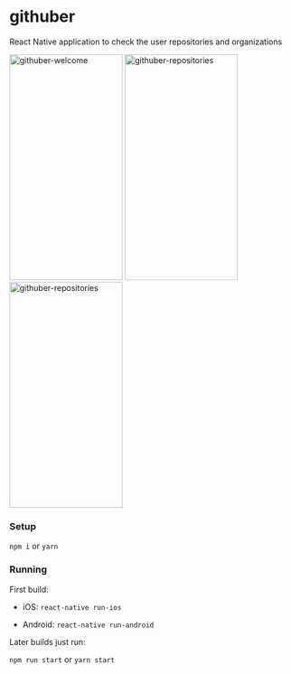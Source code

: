 # githuber

React Native application to check the user repositories and organizations
 
<img src="https://i.imgur.com/Xh1GEgs.png" alt="githuber-welcome" width="200" height="400" /> <img src="https://i.imgur.com/9tdMXNs.png" alt="githuber-repositories" width="200" height="400" /> <img src="https://i.imgur.com/xp0qkbl.png" alt="githuber-repositories" width="200" height="400" />

### Setup

`npm i` or `yarn`

### Running

First build:
* iOS: `react-native run-ios`

* Android: `react-native run-android`

Later builds just run:

`npm run start` or `yarn start`
